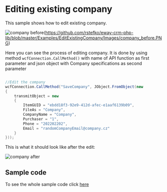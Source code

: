 # Editing existing company
This sample shows how to edit existing company.

![company before](https://github.com/rstefko/eway-crm-csharp-lib/raw/master/Examples/EditExistingCompany/Images/company_before.PNG)(https://github.com/rstefko/eway-crm-php-lib/blob/master/Examples/EditExistingCompany/Images/company_before.PNG)

Here you can see the process of editing company. It is done by using method  `wcfConnection.CallMethod()`  with name of API function as first parameter and json object with Company specifications as second parameter
```c#

//Edit the company		
wcfConnection.CallMethod("SaveCompany", JObject.FromObject(new
{
    transmitObject = new
    {
        ItemGUID = "ebdd18f3-92e9-412d-afec-e1aaf6139b09",
        FileAs = "Company",
        CompanyName = "Company",
        Purchaser = "1",
        Phone = "202202202",
        Email = "randomCompanyEmail@company.cz"
    }
}));

```

This is what it should look like after the edit:

![company after](https://github.com/rstefko/eway-crm-csharp-lib/raw/master/Examples/EditExistingCompany/Images/company_after.PNG)

## Sample code

To see the whole sample code click  [here](https://github.com/rstefko/eway-crm-csharp-lib/blob/master/Examples/EditExistingCompany/sample_code.php)